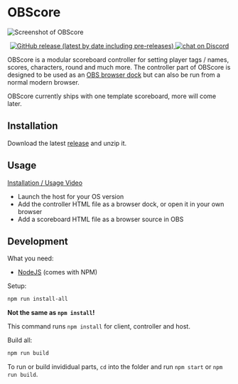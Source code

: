 # OBScore

![Screenshot of OBScore](https://i.imgur.com/ba5i6ih.png)
<p align="center">
  <a href="https://github.com/waffln/OBScore/releases/latest">
    <img
      alt="GitHub release (latest by date including pre-releases)"
      src="https://img.shields.io/github/v/release/waffln/obscore-react?include_prereleases&style=for-the-badge"
    />
  </a>
  <a href="https://discord.gg/zkUEfKB">
    <img
      alt="chat on Discord"
      src="https://img.shields.io/discord/553557935289270293?style=for-the-badge&label=Discord&logo=discord"
    />
  </a>
</p>

OBScore is a modular scoreboard controller for setting player tags / names, scores, characters, round and much more.
The controller part of OBScore is designed to be used as an [OBS browser dock](https://youtu.be/E0LLb6SfqRc) but can also be run from a normal modern browser.

OBScore currently ships with one template scoreboard, more will come later.

## Installation

Download the latest [release](https://github.com/waffln/OBScore/releases/latest) and unzip it.

## Usage

[Installation / Usage Video](https://www.youtube.com/watch?v=YWwYGsZNzwc)
- Launch the host for your OS version
- Add the controller HTML file as a browser dock, or open it in your own browser
- Add a scoreboard HTML file as a browser source in OBS

## Development

What you need:

- [NodeJS](https://nodejs.org/) (comes with NPM)

Setup:

```sh
npm run install-all
```

**Not the same as `npm install`!**

This command runs `npm install` for client, controller and host.

Build all:

```sh
npm run build
```

To run or build invididual parts, `cd` into the folder and run `npm start` or `npm run build`.
